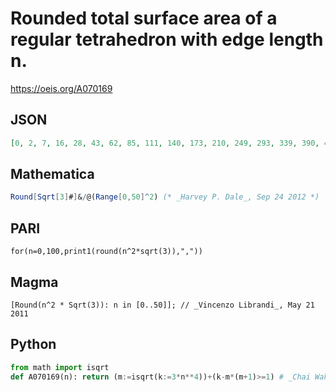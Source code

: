 # Rounded total surface area of a regular tetrahedron with edge length n\.
https://oeis.org/A070169
## JSON
```JSON
[0, 2, 7, 16, 28, 43, 62, 85, 111, 140, 173, 210, 249, 293, 339, 390, 443, 501, 561, 625, 693, 764, 838, 916, 998, 1083, 1171, 1263, 1358, 1457, 1559, 1665, 1774, 1886, 2002, 2122, 2245, 2371, 2501, 2634, 2771, 2912, 3055, 3203, 3353, 3507, 3665, 3826, 3991]
```
## Mathematica
```Mathematica
Round[Sqrt[3]#]&/@(Range[0,50]^2) (* _Harvey P. Dale_, Sep 24 2012 *)
```
## PARI
```PARI
for(n=0,100,print1(round(n^2*sqrt(3)),","))
```
## Magma
```Magma
[Round(n^2 * Sqrt(3)): n in [0..50]]; // _Vincenzo Librandi_, May 21 2011
```
## Python
```Python
from math import isqrt
def A070169(n): return (m:=isqrt(k:=3*n**4))+(k-m*(m+1)>=1) # _Chai Wah Wu_, Jun 19 2024
```
